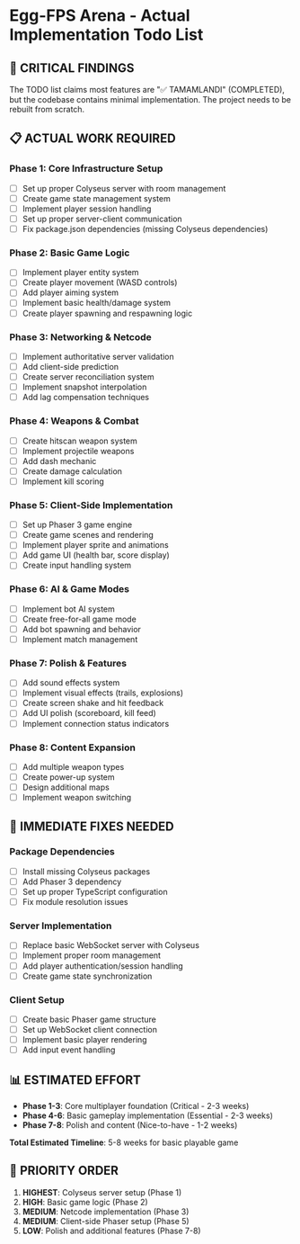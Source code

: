 # Egg-FPS Arena - Actual Implementation Todo List

## 🚨 CRITICAL FINDINGS
The TODO list claims most features are "✅ TAMAMLANDI" (COMPLETED), but the codebase contains minimal implementation. The project needs to be rebuilt from scratch.

## 📋 ACTUAL WORK REQUIRED

### Phase 1: Core Infrastructure Setup
- [ ] Set up proper Colyseus server with room management
- [ ] Create game state management system
- [ ] Implement player session handling
- [ ] Set up proper server-client communication
- [ ] Fix package.json dependencies (missing Colyseus dependencies)

### Phase 2: Basic Game Logic
- [ ] Implement player entity system
- [ ] Create player movement (WASD controls)
- [ ] Add player aiming system
- [ ] Implement basic health/damage system
- [ ] Create player spawning and respawning logic

### Phase 3: Networking & Netcode
- [ ] Implement authoritative server validation
- [ ] Add client-side prediction
- [ ] Create server reconciliation system
- [ ] Implement snapshot interpolation
- [ ] Add lag compensation techniques

### Phase 4: Weapons & Combat
- [ ] Create hitscan weapon system
- [ ] Implement projectile weapons
- [ ] Add dash mechanic
- [ ] Create damage calculation
- [ ] Implement kill scoring

### Phase 5: Client-Side Implementation
- [ ] Set up Phaser 3 game engine
- [ ] Create game scenes and rendering
- [ ] Implement player sprite and animations
- [ ] Add game UI (health bar, score display)
- [ ] Create input handling system

### Phase 6: AI & Game Modes
- [ ] Implement bot AI system
- [ ] Create free-for-all game mode
- [ ] Add bot spawning and behavior
- [ ] Implement match management

### Phase 7: Polish & Features
- [ ] Add sound effects system
- [ ] Implement visual effects (trails, explosions)
- [ ] Create screen shake and hit feedback
- [ ] Add UI polish (scoreboard, kill feed)
- [ ] Implement connection status indicators

### Phase 8: Content Expansion
- [ ] Add multiple weapon types
- [ ] Create power-up system
- [ ] Design additional maps
- [ ] Implement weapon switching

## 🔧 IMMEDIATE FIXES NEEDED

### Package Dependencies
- [ ] Install missing Colyseus packages
- [ ] Add Phaser 3 dependency
- [ ] Set up proper TypeScript configuration
- [ ] Fix module resolution issues

### Server Implementation
- [ ] Replace basic WebSocket server with Colyseus
- [ ] Implement proper room management
- [ ] Add player authentication/session handling
- [ ] Create game state synchronization

### Client Setup
- [ ] Create basic Phaser game structure
- [ ] Set up WebSocket client connection
- [ ] Implement basic player rendering
- [ ] Add input event handling

## 📊 ESTIMATED EFFORT
- **Phase 1-3**: Core multiplayer foundation (Critical - 2-3 weeks)
- **Phase 4-6**: Basic gameplay implementation (Essential - 2-3 weeks)  
- **Phase 7-8**: Polish and content (Nice-to-have - 1-2 weeks)

**Total Estimated Timeline**: 5-8 weeks for basic playable game

## 🎯 PRIORITY ORDER
1. **HIGHEST**: Colyseus server setup (Phase 1)
2. **HIGH**: Basic game logic (Phase 2)
3. **MEDIUM**: Netcode implementation (Phase 3)
4. **MEDIUM**: Client-side Phaser setup (Phase 5)
5. **LOW**: Polish and additional features (Phase 7-8)
